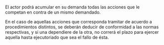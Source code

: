 El actor podrá acumular en su demanda todas las acciones que le competan en contra de un mismo demandado.

En el caso de aquellas acciones que corresponda tramitar de acuerdo a procedimientos distintos, se deberán deducir de conformidad a las normas respectivas, y si una dependiere de la otra, no correrá el plazo para ejercer aquella hasta ejecutoriado que sea el fallo de ésta.